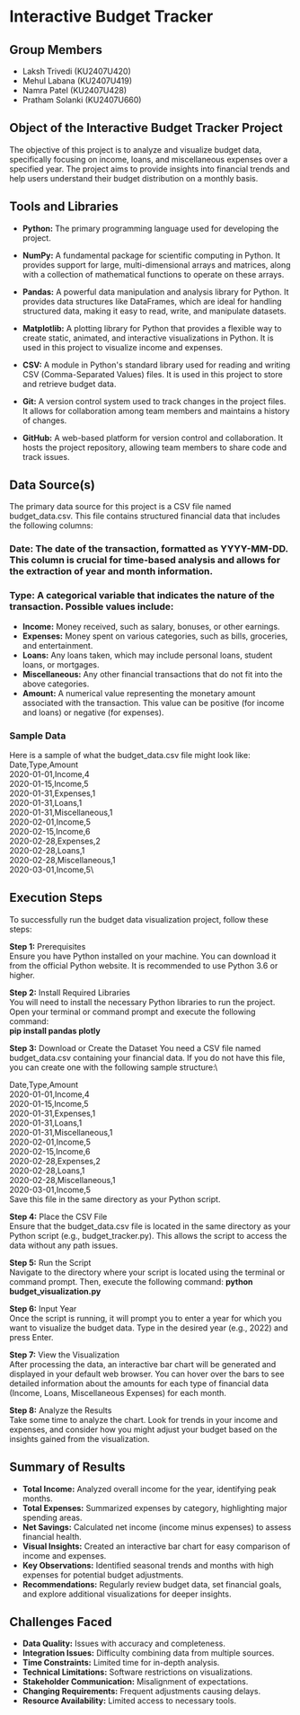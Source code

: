 # Interactive Budget Tracker

## Group Members
- Laksh Trivedi (KU2407U420)
- Mehul Labana (KU2407U419)
- Namra Patel (KU2407U428)
- Pratham Solanki (KU2407U660)

## Object of the Interactive Budget Tracker Project
The objective of this project is to analyze and visualize budget data, specifically focusing on income, loans, and miscellaneous expenses over a specified year. The project aims to provide insights into financial trends and help users understand their budget distribution on a monthly basis.

## Tools and Libraries

- **Python:** The primary programming language used for developing the project.

- **NumPy:** A fundamental package for scientific computing in Python. It provides support for large, multi-dimensional arrays and matrices, along with a collection of mathematical functions to operate on these arrays.

- **Pandas:** A powerful data manipulation and analysis library for Python. It provides data structures like DataFrames, which are ideal for handling structured data, making it easy to read, write, and manipulate datasets.

- **Matplotlib:** A plotting library for Python that provides a flexible way to create static, animated, and interactive visualizations in Python. It is used in this project to visualize income and expenses.

- **CSV:** A module in Python's standard library used for reading and writing CSV (Comma-Separated Values) files. It is used in this project to store and retrieve budget data.

- **Git:** A version control system used to track changes in the project files. It allows for collaboration among team members and maintains a history of changes.

- **GitHub:** A web-based platform for version control and collaboration. It hosts the project repository, allowing team members to share code and track issues.

## Data Source(s)
The primary data source for this project is a CSV file named budget_data.csv. This file contains structured financial data that includes the following columns:

### Date: The date of the transaction, formatted as YYYY-MM-DD. This column is crucial for time-based analysis and allows for the extraction of year and month information.

### Type: A categorical variable that indicates the nature of the transaction. Possible values include:
- **Income:** Money received, such as salary, bonuses, or other earnings.
- **Expenses:** Money spent on various categories, such as bills, groceries, and entertainment.
- **Loans:** Any loans taken, which may include personal loans, student loans, or mortgages.
- **Miscellaneous:** Any other financial transactions that do not fit into the above categories.
- **Amount:** A numerical value representing the monetary amount associated with the transaction. This value can be positive (for income and loans) or negative (for expenses).

### Sample Data
Here is a sample of what the budget_data.csv file might look like:\
Date,Type,Amount\
2020-01-01,Income,4\
2020-01-15,Income,5\
2020-01-31,Expenses,1\
2020-01-31,Loans,1\
2020-01-31,Miscellaneous,1\
2020-02-01,Income,5\
2020-02-15,Income,6\
2020-02-28,Expenses,2\
2020-02-28,Loans,1\
2020-02-28,Miscellaneous,1\
2020-03-01,Income,5\

## Execution Steps
To successfully run the budget data visualization project, follow these steps:

**Step 1:** Prerequisites\
Ensure you have Python installed on your machine. You can download it from the official Python website. It is recommended to use Python 3.6 or higher.

**Step 2:** Install Required Libraries\
You will need to install the necessary Python libraries to run the project. Open your terminal or command prompt and execute the following command:\
**pip install pandas plotly**

**Step 3:** Download or Create the Dataset
You need a CSV file named budget_data.csv containing your financial data. If you do not have this file, you can create one with the following sample structure:\

Date,Type,Amount\
2020-01-01,Income,4\
2020-01-15,Income,5\
2020-01-31,Expenses,1\
2020-01-31,Loans,1\
2020-01-31,Miscellaneous,1\
2020-02-01,Income,5\
2020-02-15,Income,6\
2020-02-28,Expenses,2\
2020-02-28,Loans,1\
2020-02-28,Miscellaneous,1\
2020-03-01,Income,5\
Save this file in the same directory as your Python script.

**Step 4:** Place the CSV File\
Ensure that the budget_data.csv file is located in the same directory as your Python script (e.g., budget_tracker.py). This allows the script to access the data without any path issues.

**Step 5:** Run the Script\
Navigate to the directory where your script is located using the terminal or command prompt. Then, execute the following command:
**python budget_visualization.py**

**Step 6:** Input Year\
Once the script is running, it will prompt you to enter a year for which you want to visualize the budget data. Type in the desired year (e.g., 2022) and press Enter.

**Step 7:** View the Visualization\
After processing the data, an interactive bar chart will be generated and displayed in your default web browser. You can hover over the bars to see detailed information about the amounts for each type of financial data (Income, Loans, Miscellaneous Expenses) for each month.

**Step 8:** Analyze the Results\
Take some time to analyze the chart. Look for trends in your income and expenses, and consider how you might adjust your budget based on the insights gained from the visualization.

## Summary of Results
- **Total Income:** Analyzed overall income for the year, identifying peak months.
- **Total Expenses:** Summarized expenses by category, highlighting major spending areas.
- **Net Savings:** Calculated net income (income minus expenses) to assess financial health.
- **Visual Insights:** Created an interactive bar chart for easy comparison of income and expenses.
- **Key Observations:** Identified seasonal trends and months with high expenses for potential budget adjustments.
- **Recommendations:** Regularly review budget data, set financial goals, and explore additional visualizations for deeper insights.

## Challenges Faced
- **Data Quality:** Issues with accuracy and completeness.
- **Integration Issues:** Difficulty combining data from multiple sources.
- **Time Constraints:** Limited time for in-depth analysis.
- **Technical Limitations:** Software restrictions on visualizations.
- **Stakeholder Communication:** Misalignment of expectations.
- **Changing Requirements:** Frequent adjustments causing delays.
- **Resource Availability:** Limited access to necessary tools.

